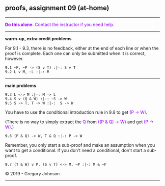 ## proofs, assignment 09 (at-home)

---

<font color="#9900FF">**Do this alone.** Contact the instructor if you need help.</font>

---

**warm-up, extra credit problems**

For 9.1 - 9.3, there is no feedback, either at the end of each line or when the proof is complete. Each one can only be submitted when it is correct, however. 

~~~{.ProofChecker .JohnsonSL options="fonts tabindent render resize" guides="fitch" feedback="none" points="1" late-credit="1"}
9.1 ~P, ~P -> (S v T) :|-: S v T
9.2 L v M, ~L :|-: M 
~~~

---

**main problems**

~~~{.ProofChecker .JohnsonSL options="fonts tabindent render resize" guides="fitch" points="20" late-credit="16"}
9.3 L <-> M :|-: M -> L
9.4 S v (Q & W) :|-: ~S -> W
9.5 S -> T, T -> W :|-:  S -> W
~~~

You have to use the conditional introduction rule in 9.6 to get <font color="#9900FF">(P &rarr; W)</font>. 

(There is no way to simply extract the <font color="#9900FF">Q</font> from <font color="#9900FF">((P & Q) &rarr; W)</font> and get <font color="#9900FF">(P &rarr; W)</font>.)

~~~{.ProofChecker .JohnsonSL options="fonts tabindent render resize" guides="fitch" points="20" late-credit="16"}
9.6 (P & Q) -> W, T & Q :|-: P -> W
~~~

Remember, you only start a sub-proof and make an assumption when you want to get a conditional. If you don't need a conditional, don't start a sub-proof.

~~~{.ProofChecker .JohnsonSL options="fonts tabindent render resize" guides="fitch" points="20" late-credit="16"}
9.7 (T & W) v P, (S v T) <-> M, ~P :|-: M & ~P
~~~

<p>&copy; 2019 - <script>document.write(new Date().getFullYear())</script> Gregory Johnson</p>

---